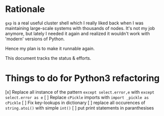 # Rationale

`gxp` is a real useful cluster shell which I really liked back when I was maintaining large-scale systems with thousands of nodes. It's not my job anymore, but lately I needed it again and realized it wouldn't work with 'modern' versions of Python.

Hence my plan is to make it runnable again.

This document tracks the status & efforts.

# Things to do for Python3 refactoring

[x] Replace all instance of the pattern `except select.error,e` with `except select.error as e`
[ ] Replace `cPickle` imports with `import _pickle as cPickle`
[ ] Fix key-lookups in dictionary
[ ] replace all occurences of `string.atoi()` with simple `int()`
[ ] put print statements in paranthesises
